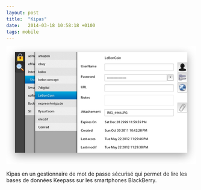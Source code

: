 ```yaml
---
layout: post
title:  "Kipas"
date:   2014-03-18 10:58:18 +0100
tags: mobile
---
```

![Kipas](/assets/kipas.png)

Kipas en un gestionnaire de mot de passe sécurisé qui permet de lire les bases de données Keepass sur les smartphones BlackBerry.
